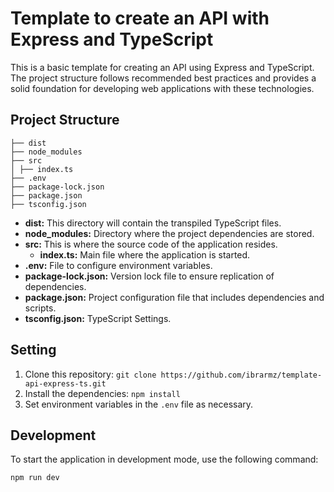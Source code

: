 # Template to create an API with Express and TypeScript

This is a basic template for creating an API using Express and TypeScript. The project structure follows recommended best practices and provides a solid foundation for developing web applications with these technologies.

## Project Structure
```
├── dist
├── node_modules
├── src
│ ├── index.ts
├── .env
├── package-lock.json
├── package.json
├── tsconfig.json
```

- **dist:** This directory will contain the transpiled TypeScript files.
- **node_modules:** Directory where the project dependencies are stored.
- **src:** This is where the source code of the application resides.
  - **index.ts:** Main file where the application is started.
- **.env:** File to configure environment variables.
- **package-lock.json:** Version lock file to ensure replication of dependencies.
- **package.json:** Project configuration file that includes dependencies and scripts.
- **tsconfig.json:** TypeScript Settings.

## Setting

1. Clone this repository: `git clone https://github.com/ibrarmz/template-api-express-ts.git`
2. Install the dependencies: `npm install`
3. Set environment variables in the `.env` file as necessary.

## Development

To start the application in development mode, use the following command:

```bash
npm run dev
